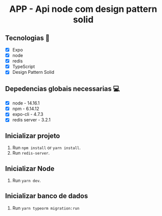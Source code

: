 <h1 align="center">
    APP - Api node com design pattern solid 
</h1>


## Tecnologias 🚀 

- [x] Expo
- [x] node
- [x] redis
- [x] TypeScript
- [x] Design Pattern Solid

## Depedencias globais necessarias 💻

- [x] node - 14.16.1
- [x] npm  - 6.14.12
- [x] expo-cli - 4.7.3 
- [x] redis server - 3.2.1

## Inicializar projeto

1. Run `npm install` or `yarn install`.<br />
2. Run `redis-server`. <br />

## Inicializar Node

1. Run `yarn dev`.<br />

## Inicializar banco de dados

1. Run `yarn typeorm migration:run` <br />
